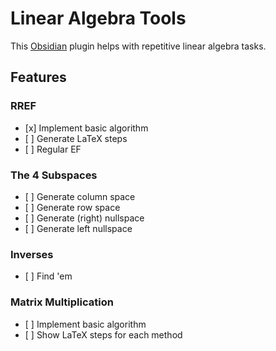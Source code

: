 # Linear Algebra Tools
This [Obsidian](https://obsidian.md/) plugin helps with repetitive linear algebra
tasks.

## Features
### RREF
- \[x] Implement basic algorithm
- \[ ] Generate LaTeX steps
- \[ ] Regular EF

### The 4 Subspaces
- \[ ] Generate column space
- \[ ] Generate row space
- \[ ] Generate (right) nullspace
- \[ ] Generate left nullspace

### Inverses
- \[ ] Find \'em

### Matrix Multiplication
- \[ ] Implement basic algorithm
- \[ ] Show LaTeX steps for each method